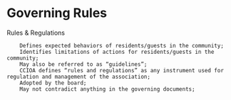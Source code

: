# Governing Rules
Rules & Regulations

        Defines expected behaviors of residents/guests in the community;
        Identifies limitations of actions for residents/guests in the community;
        May also be referred to as “guidelines”;
        CCIOA defines “rules and regulations” as any instrument used for regulation and management of the association;
        Adopted by the board;
        May not contradict anything in the governing documents;